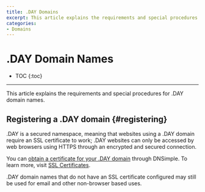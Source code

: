 ```yaml
---
title: .DAY Domains
excerpt: This article explains the requirements and special procedures for .DAY domain names.
categories:
- Domains
---
```


# .DAY Domain Names

* TOC
{:toc}

---

This article explains the requirements and special procedures for .DAY domain names.


## Registering a .DAY domain {#registering}

.DAY is a secured namespace, meaning that websites using a .DAY domain require an SSL certificate to work; .DAY websites can only be accessed by web browsers using HTTPS through an encrypted and secured connection.

You can [obtain a certificate for your .DAY domain](https://dnsimple.com/ssl-certificates) through DNSimple. To learn more, visit [SSL Certificates](/articles/ssl-certificates).

.DAY domain names that do not have an SSL certificate configured may still be used for email and other non-browser based uses.
